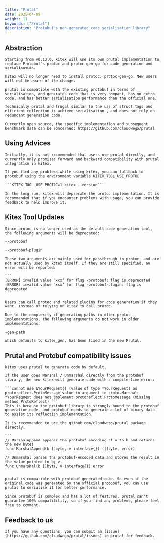 ```yaml
---
title: "Prutal"
date: 2025-04-09
weight: 11
keywords: ["Prutal"]
description: "Protobuf's non-generated code serialisation library"
---
```


## **Abstraction**
    Starting from v0.13.0, kitex will use its own prutal implementation to replace Protobuf's protoc and protoc-gen-go for code generation and serialisation.

    kitex will no longer need to install protoc, protoc-gen-go. New users will not be aware of the change.

    prutal is compatible with the existing protobuf in terms of serialisation, and generates code that is very compact, has no extra code, and has better serialisation performance than the official one.

    Technically prutal and frugal similar to the use of struct tags and efficient reflection to achieve serialisation , and does not rely on redundant generation code.

    Currently open source, the specific implementation and subsequent benchmark data can be concerned: https://github.com/cloudwego/prutal

## **Using Advices**
    Initially, it is not recommended that users use prutal directly, and currently only promises forward and backward compatibility with prutal integration in kitex.

    If you find any problems while using kitex, you can fallback to protobuf using the environment variable KITEX_TOOL_USE_PROTOC

    ```KITEX_TOOL_USE_PROTOC=1 kitex --version```

    In the long run, kitex will deprecate the protoc implementation. It is recommended that if you encounter problems with usage, you can provide feedback to help improve it.

## **Kitex Tool Updates**
    Since protoc is no longer used as the default code generation tool, the following arguments will be deprecated:

    --protobuf

    --protobuf-plugin

    These two arguments are mainly used for passthrough to protoc, and are not actually used by kitex itself. If they are still specified, an error will be reported:

    ```
    [ERROR] invalid value ‘xxx’ for flag -protobuf: flag is deprecated
    [ERROR] invalid value ‘xxx’ for flag -protobuf-plugin: flag is deprecated
    ```

    Users can call protoc and related plugins for code generation if they want. Instead of relying on kitex to call protoc.

    Due to the complexity of generating paths in older protoc implementations, the following arguments do not work in older implementations:

    -gen-path

    which defaults to kitex_gen, has been fixed in the new Prutal.

## **Prutal and Protobuf compatibility issues**
    kitex uses prutal to generate code by default.

    If the user does Marshal / Unmarshal directly from the protobuf library, the new kitex will generate code with a compile-time error:

    ```cannot use &YourRequest{} (value of type *YourRequest) as protoreflect.ProtoMessage value in argument to proto.Marshal: *YourRequest does not implement protoreflect.ProtoMessage (missing method ProtoReflect) ```
    This is because the protobuf library is strongly bound to the protobuf generation code, and protobuf needs to generate a lot of binary data to assist its reflection implementation.

    It is recommended to use the github.com/cloudwego/prutal package directly.

    ```
    // MarshalAppend appends the protobuf encoding of v to b and returns the new bytes
    func MarshalAppend(b []byte, v interface{}) ([]byte, error)

    // Unmarshal parses the protobuf-encoded data and stores the result in the value pointed to by v.
    func Unmarshal(b []byte, v interface{}) error
    ```

    prutal is compatible with protobuf generated code. So even if the original code was generated by the official protobuf, you can use prutal to serialise it for better performance.

    Since protobuf is complex and has a lot of features, prutal can't guarantee 100% compatibility, so if you find any problems, please feel free to comment.

## **Feedback to us**
    If you have any questions, you can submit an [issue](https://github.com/cloudwego/prutal/issues) to prutal for feedback.
